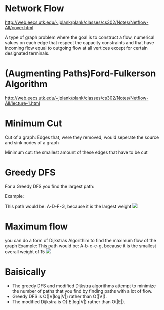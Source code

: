 # Network Flow
http://web.eecs.utk.edu/~jplank/plank/classes/cs302/Notes/Netflow-All/cover.html

A type of graph problem where the goal is to construct a flow, numerical values on each edge that respect the capacity constraints and that have incoming flow equal to outgoing flow at all vertices except for certain designated terminals.

# (Augmenting Paths)Ford-Fulkerson Algorithm
http://web.eecs.utk.edu/~jplank/plank/classes/cs302/Notes/Netflow-All/lecture-1.html

# Minimum Cut

Cut of a graph: Edges that,  were they removed, would seperate the source and sink nodes of a graph

Minimum cut: the smallest amount of these edges that have to be cut

# Greedy DFS

For a Greedy DFS you find the largest path:

Example:

This path would be: A-D-F-G, because it is the largest weight
![](http://web.eecs.utk.edu/~jplank/plank/classes/cs302/Notes/Netflow-All/img/Greedy-1.jpg)

# Maximum flow

you can do a form of Dijkstras Algorithim to find the maximum flow of the graph
Example:
This path would be: A-b-c-e-g, because it is the smallest overall weight of 15
![](http://web.eecs.utk.edu/~jplank/plank/classes/cs302/Notes/Netflow-All/img/Greedy-1.jpg)


# Baisically

- The greedy DFS and modified Dijkstra algorithms attempt to minimize the number of paths that you find by finding paths with a lot of flow.
- Greedy DFS is O(|V|log|V|) rather than O(|V|).
- The modified Dijkstra is O(|E|log|V|) rather than O(|E|).